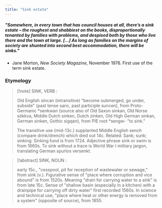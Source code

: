 ```yaml
---
title: "Sink estate"
---
```

<em><h5>"Somewhere, in every town that has council houses at all, there’s a sink estate – the roughest and shabbiest on the books, disproportionally tenanted by families with problems, and despised both by those who live there and the town at large. [...] As long as families on the margins of society are shunted into second best accommodation, there will be sinks."</em></h5>
- Jane Morton, *New Society Magazine*, November 1976. First use of the term sink estate.

### Etymology

> [!note] SINK, VERB :  
>
>Old English sincan (intransitive) "become submerged, go under, subside" (past tense sanc, past participle suncen), from Proto-Germanic *senkwan (source also of Old Saxon sinkan, Old Norse sökkva, Middle Dutch sinken, Dutch zinken, Old High German sinkan, German sinken, Gothic sigqan), from PIE root *sengw- "to sink."
>
>The transitive use (mid-13c.) supplanted Middle English sench (compare drink/drench) which died out 14c. Related: Sank; sunk; sinking. Sinking fund is from 1724. Adjective phrase sink or swim is from 1660s. To sink without a trace is World War I military jargon, translating German spurlos versenkt.

> [!abstract] SINK, NOUN :
>
> early 15c., "cesspool, pit for reception of wastewater or sewage," from sink (v.). Figurative sense of "place where corruption and vice abound" is from 1520s. Meaning "drain for carrying water to a sink" is from late 15c. Sense of "shallow basin (especially in a kitchen) with a drainpipe for carrying off dirty water" first recorded 1560s. In science and technical use, "place where heat or other energy is removed from a system" (opposite of source), from 1855.
